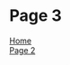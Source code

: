 <h1>Page 3</h1>
 <p>
  <a href="index.html">Home</a> <br>
  <a href="page2.html">Page 2 </a> 
  </p>
